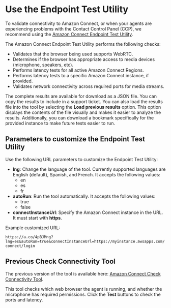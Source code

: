 # Use the Endpoint Test Utility<a name="check-connectivity-tool"></a>

To validate connectivity to Amazon Connect, or when your agents are experiencing problems with the Contact Control Panel \(CCP\), we recommend using the [Amazon Connect Endpoint Test Utility](https://a.co/4pBJMng)\. 

The Amazon Connect Endpoint Test Utility performs the following checks: 
+ Validates that the browser being used supports WebRTC\.
+ Determines if the browser has appropriate access to media devices \(microphone, speakers, etc\)\.
+ Performs latency tests for all active Amazon Connect Regions\.
+ Performs latency tests to a specific Amazon Connect instance, if provided\.
+ Validates network connectivity across required ports for media streams\.

The complete results are available for download as a JSON file\. You can copy the results to include in a support ticket\. You can also load the results file into the tool by selecting the **Load previous results** option\. This option displays the contents of the file visually and makes it easier to analyze the results\. Additionally, you can download a bookmark specifically for the provided instance to make future tests easier to run\. 

## Parameters to customize the Endpoint Test Utility<a name="customize-check-connectivity-tool"></a>

Use the following URL parameters to customize the Endpoint Test Utility:
+ **lng**: Change the language of the tool\. Currently supported languages are English \(default\), Spanish, and French\. It accepts the following values:
  + en
  + es
  + fr
+ **autoRun**: Run the tool automatically\. It accepts the following values:
  + true
  + false
+ **connectInstanceUrl**: Specify the Amazon Connect instance in the URL\. It must start with **https**\.

Example customized URL:

`https://a.co/4pBJMng?lng=es&autoRun=true&connectInstanceUrl=https://myinstance.awsapps.com/connect/login` 

## Previous Check Connectivity Tool<a name="previous-check-connectivity-tool"></a>

The previous version of the tool is available here: [Amazon Connect Check Connectivity Tool](https://s3.amazonaws.com/connectivitytest/checkConnectivity.html)\. 

This tool checks which web browser the agent is running, and whether the microphone has required permissions\. Click the **Test** buttons to check the ports and latency\. 